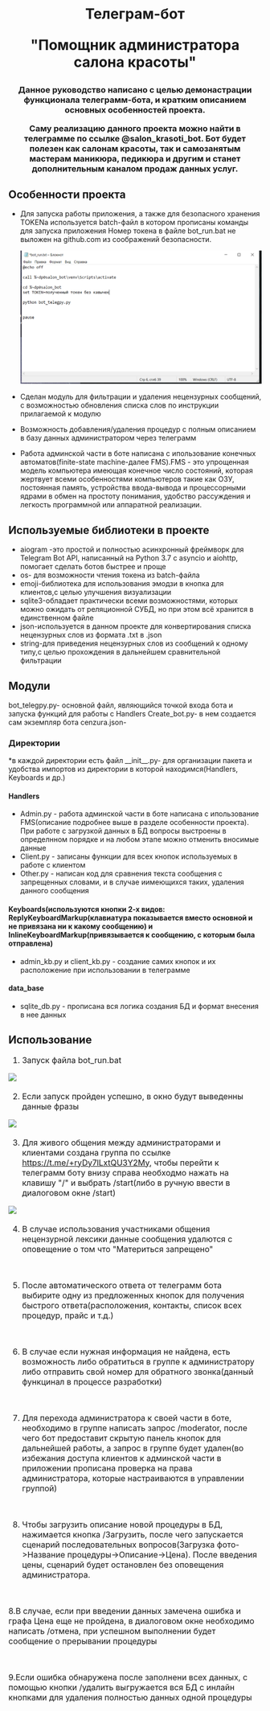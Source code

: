 <h1 align="center">Телеграм-бот

"Помощник администратора салона красоты"</h1>


<h3 align="center">
<p>Данное руководство написано с целью демонастрации функционала телеграмм-бота, и кратким описанием основных особенностей проекта.</p>
<p>Саму реализацию данного проекта можно найти в телеграмме по ссылке @salon_krasoti_bot. 
Бот будет полезен как салонам красоты, так и самозанятым мастерам маникюра, педикюра и другим и станет дополнительным каналом продаж данных услуг.</p>
</h3>

<h2>Особенности проекта</h2>

* Для запуска работы приложения, а также для безопасного хранения TOKENа используется batch-файл в котором прописаны команды для запуска приложения
  Номер токена в файле bot_run.bat не выложен на github.com из соображений безопасности.
  
  <img src = "https://github.com/PakKseniya/salon_krasoti_TelegramBot/blob/master/Screenshots/1.png">

* Сделан модуль для фильтрации и удаления нецензурных сообщений, с возможностью обновления списка слов по инструкции прилагаемой к модулю

* Возможность добавления/удаления процедур с полным описанием в базу данных администратором через телеграмм

* Работа админской части в боте написана с ипользование конечных автоматов(finite-state machine-далее FMS).FMS - это упрощенная модель компьютера имеющая конечное число состояний, 
которая жертвует всеми особенностями компьютеров такие как ОЗУ, постоянная память, устройства ввода-вывода и процессорными ядрами в обмен на простоту понимания, 
удобство рассуждения и легкость программной или аппаратной реализации.

<h2>Используемые библиотеки в проекте</h2>

- aiogram -это простой и полностью асинхронный фреймворк для Telegram Bot API, написанный на Python 3.7 с asyncio и aiohttp, помогает сделать ботов быстрее и проще
- os- для возможности чтения токена из batch-файла
- emoji-библиотека для использования эмодзи в кнопка для клиентов,с целью улучшения визуализации
- sqlite3-обладает практически всеми возможностями, которых можно ожидать от реляционной СУБД, но при этом всё хранится в единственном файле
- json-используется в данном проекте для конвертирования списка нецензурных слов из формата .txt в .json
- string-для приведения нецензурных слов из сообщений к одному типу,с целью прохождения в дальнейшем сравнительной фильтрации

<h2>Модули</h2>

bot_telegpy.py- основной файл, являющийся точкой входа бота и запуска функций для работы с Handlers
Create_bot.py- в нем создается сам экземпляр бота
cenzura.json-

<h3>Директории</h3>
*в каждой директории есть файл __init__.py- для организации пакета и удобства импортов из директории в которой находимся(Handlers, Keyboards и др.)

<h4>Handlers</h4>

- Admin.py - работа админской части в боте написана с ипользование FMS(описание подробнее выше в разделе особенности проекта). 
При работе с загрузкой данных в БД вопросы выстроены в определнном порядке и на любом этапе можно отменить вносимые данные
- Client.py - записаны функции для всех кнопок используемых в работе с клиентом
- Other.py - написан код для сравнения текста сообщения с запрещенных словами, и в случае иимеющихся таких, удаления данного сообщения

<h4>Keyboards(используются кнопки 2-х видов: ReplyKeyboardMarkup(клавиатура показывается вместо основной и не привязана ни к какому сообщению) и InlineKeyboardMarkup(привязывается к сообщению, с которым была отправлена)</h4>

- admin_kb.py и client_kb.py - создание самих кнопок и их расположение при использовании в телеграмме

<h4>data_base</h4>

- sqlite_db.py - прописана вся логика создания БД и формат внесения в нее данных

<h2>Использование</h2>

<font size="3">

1. Запуск файла bot_run.bat

<img src="C:\Users\79143\Desktop\salon\salon_bot\Screenshots\1a.png"> 

2. Если запуск пройден успешно, в окно будут выведенны данные фразы

<img src="C:\Users\79143\Desktop\salon\salon_bot\Screenshots\2.png">

3. Для живого общения между администраторами и клиентами создана группа по ссылке https://t.me/+ryDy7lLxtQU3Y2My, чтобы перейти к телеграмм боту внизу справа необходмо нажать на клавишу "/"
и выбрать /start(либо в ручную ввести в диалоговом окне /start)

<img src="C:\Users\79143\Desktop\salon\salon_bot\Screenshots\3.png">

4. В случае использования участниками общения нецензурной лексики данные сообщения удалются с оповещение о том что "Материться запрещено"

<img>

5. После автоматического ответа от телеграмм бота выбирите одну из предложенных кнопок для получения быстрого ответа(расположения, контакты, список всех процедур, прайс и т.д.)

<img>

6. В случае если нужная информация не найдена, есть возможность либо обратиться в группе к администратору либо отправить свой номер для обратного звонка(данный функцинал в процессе разработки)

<img>

7. Для перехода администратора к своей части в боте, необходимо в группе написать запрос /moderator, после чего бот предоставит скрытую панель кнопок для дальнейшей работы, а запрос в группе будет удален(во избежания доступа клиентов к админской части в приложении прописана проверка на права администратора, которые настраиваются в управлении группой)

<img>

8. Чтобы загрузить описание новой процедуры в БД, нажимается кнопка /Загрузить, после чего запускается сценарий последовательных вопросов(Загрузка фото->Название процедуры->Описание->Цена).
После введения цены, сценарий будет остановлен без оповещения администратора.

<img>

8.В случае, если при введении данных замечена ошибка и графа Цена еще не пройдена, в диалоговом окне необходимо написать /отмена, при успешном выполнении будет сообщение о прерывании процедуры

<img>

9.Если ошибка обнаружена после заполнени всех данных, с помощью кнопки /удалить выгружается вся БД с инлайн кнопками для удаления полностью данных одной процедуры

<img>

</font>



